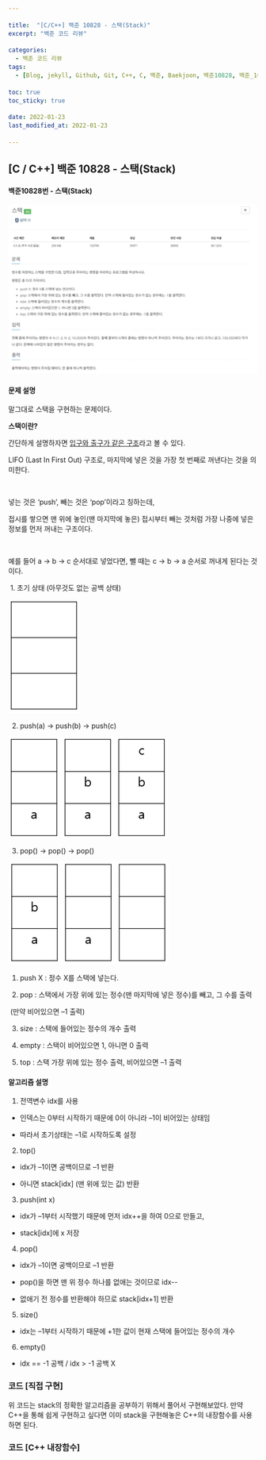 ```yaml
---

title:  "[C/C++] 백준 10828 - 스택(Stack)"
excerpt: "백준 코드 리뷰"

categories:
  - 백준 코드 리뷰
tags:
  - [Blog, jekyll, Github, Git, C++, C, 백준, Baekjoon, 백준10828, 백준_10828번, 10828번, c++_10828번, 스택, stack, stack_c++, stack_c]

toc: true
toc_sticky: true
 
date: 2022-01-23
last_modified_at: 2022-01-23

---
```


## [C / C++] 백준 10828 - 스택(Stack)

#### 백준10828번 - 스택(Stack)

![10828-1](https://github.com/2hyunjinn/2hyunjinn.github.io/blob/master/images/2022-01-23-10845-posting/10828-1.PNG?raw=true)



#### 문제 설명

말그대로 스택을 구현하는 문제이다.



**스택이란?**

간단하게 설명하자면 <u>입구와 출구가 같은 구조</u>라고 볼 수 있다. 

LIFO (Last In First Out) 구조로, 마지막에 넣은 것을 가장 첫 번째로 꺼낸다는 것을 의미한다. 

​    

넣는 것은 ‘push’, 빼는 것은 ‘pop’이라고 칭하는데, 

접시를 쌓으면 맨 위에 놓인(맨 마지막에 놓은) 접시부터 빼는 것처럼 가장 나중에 넣은 정보를 먼저 꺼내는 구조이다.

​    

예를 들어 a -> b -> c 순서대로 넣었다면, 뺄 때는 c -> b -> a 순서로 꺼내게 된다는 것이다.

​    1. 초기 상태 (아무것도 없는 공백 상태)

![10828-1-2](https://github.com/2hyunjinn/2hyunjinn.github.io/blob/master/images/2022-01-23-10828-posting/10828-1-2.PNG?raw=true)

2. push(a) -> push(b) -> push(c)



![10828-2](https://github.com/2hyunjinn/2hyunjinn.github.io/blob/master/images/2022-01-23-10828-posting/10828-2.PNG?raw=true)

3. pop() -> pop() -> pop()

![10828-3](https://github.com/2hyunjinn/2hyunjinn.github.io/blob/master/images/2022-01-23-10828-posting/10828-3.PNG?raw=true)



1.  push X : 정수 X를 스택에 넣는다.

2. pop : 스택에서 가장 위에 있는 정수(맨 마지막에 넣은 정수)를 빼고, 그 수를 출력

​                 (만약 비어있으면 –1 출력)

3. size : 스택에 들어있는 정수의 개수 출력

4. empty : 스택이 비어있으면 1, 아니면 0 출력

5. top : 스택 가장 위에 있는 정수 출력, 비어있으면 –1 출력

  

#### 알고리즘 설명

1. 전역변수 idx를 사용

* 인덱스는 0부터 시작하기 때문에 0이 아니라 –1이 비어있는 상태임

* 따라서 초기상태는 –1로 시작하도록 설정

2. top()

* idx가 –1이면 공백이므로 –1 반환

* 아니면 stack[idx] (맨 위에 있는 값) 반환

3. push(int x)

* idx가 –1부터 시작했기 때문에 먼저 idx++을 하여 0으로 만들고,

* stack[idx]에 x 저장

4. pop()

* idx가 –1이면 공백이므로 –1 반환

* pop()을 하면 맨 위 정수 하나를 없애는 것이므로 idx--

* 없애기 전 정수를 반환해야 하므로 stack[idx+1] 반환

5. size()

* idx는 –1부터 시작하기 때문에 +1한 값이 현재 스택에 들어있는 정수의 개수

6. empty()

* idx == -1 공백 / idx > -1 공백 X



### 코드 [직접 구현]

<script src="https://gist.github.com/2hyunjinn/c42db5a573d7aba5efaad475738c3178.js"></script>

위 코드는 stack의 정확한 알고리즘을 공부하기 위해서 풀어서 구현해보았다. 만약 C++을 통해 쉽게 구현하고 싶다면 이미 stack을 구현해놓은 C++의 내장함수를 사용하면 된다.



### 코드 [C++ 내장함수]

<script src="https://gist.github.com/2hyunjinn/1fc8feeb0bccc3ee274d0c81166597fe.js"></script>



